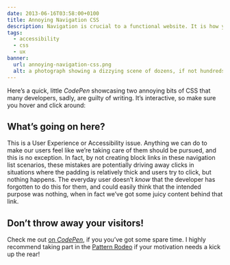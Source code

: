 ```yaml
---
date: 2013-06-16T03:58:00+0100
title: Annoying Navigation CSS
description: Navigation is crucial to a functional website. It is how your users find the information they're after; get it right, and your users are happy—get it wrong, and they go insane!
tags:
  - accessibility
  - css
  - ux
banner:
  url: annoying-navigation-css.png
  alt: a photograph showing a dizzying scene of dozens, if not hundreds, of cars arranged tightly in all sorts of directions in what may be some kind of parking lot
---
```


Here’s a quick, little *CodePen* showcasing two annoying bits of CSS that many developers, sadly, are guilty of writing. It’s interactive, so make sure you hover and click around:

<c-codepen slug="LHqFy" height="740px"></c-codepen>

## What’s going on here?

This is a User Experience or Accessibility issue. Anything we can do to make our users feel like we’re taking care of them should be pursued, and this is no exception. In fact, by not creating block links in these navigation list scenarios, these mistakes are potentially driving away clicks in situations where the padding is relatively thick and users try to click, but nothing happens. The everyday user doesn’t *know* that the developer has forgotten to do this for them, and could easily think that the intended purpose was nothing, when in fact we’ve got some juicy content behind that link.

## Don’t throw away your visitors!

Check me out [on *CodePen*](https://codepen.io/chrisburnell "Chris Burnell on CodePen"), if you you’ve got some spare time. I highly recommend taking part in the [Pattern Rodeo](https://blog.codepen.io/rodeo/ "The Pattern Rodeo") if your motivation needs a kick up the rear!
